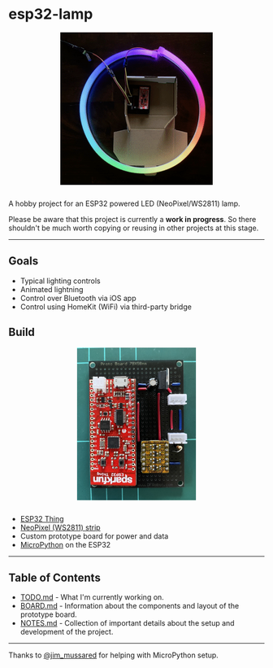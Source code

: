 # esp32-lamp

<img src="other/rainbow-v1.gif" height="300" style="margin: 0 auto 2em; display: block;" />

A hobby project for an ESP32 powered LED (NeoPixel/WS2811) lamp.

Please be aware that this project is currently a **work in progress**. So there shouldn't be much worth copying or reusing in other projects at this stage.

---

## Goals

- Typical lighting controls
- Animated lightning
- Control over Bluetooth via iOS app
- Control using HomeKit (WiFi) via third-party bridge

## Build

<img src="other/board-v1.jpg" height="300" style="margin: 0 auto 2em; display: block;" />

- [ESP32 Thing](https://www.sparkfun.com/products/13907)
- [NeoPixel (WS2811) strip](https://www.adafruit.com/product/3869)
- Custom prototype board for power and data
- [MicroPython](http://micropython.org) on the ESP32

---

## Table of Contents

- [TODO.md](TODO.md) - What I'm currently working on.
- [BOARD.md](BOARD.md) - Information about the components and layout of the prototype board.
- [NOTES.md](NOTES.md) - Collection of important details about the setup and development of the project.

---

Thanks to [@jim_mussared](https://twitter.com/jim_mussared) for helping with MicroPython setup.
